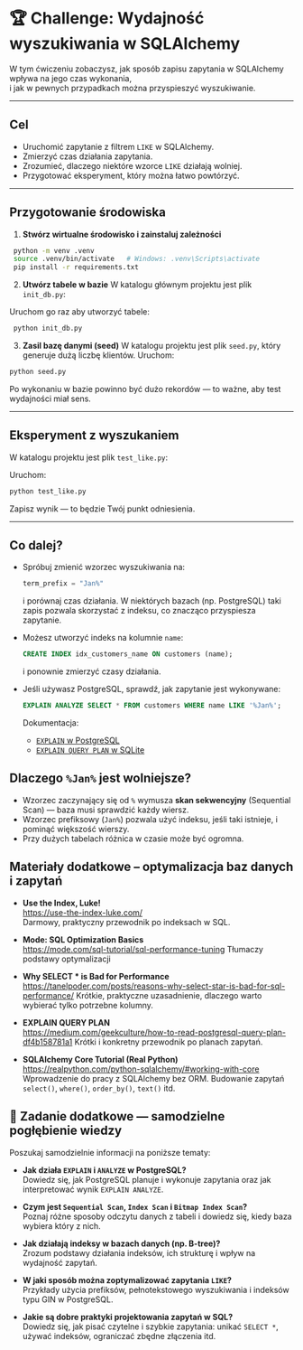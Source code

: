 # 🏆 Challenge: Wydajność wyszukiwania w SQLAlchemy

W tym ćwiczeniu zobaczysz, jak sposób zapisu zapytania w SQLAlchemy wpływa na jego czas wykonania,  
i jak w pewnych przypadkach można przyspieszyć wyszukiwanie.

---

##  Cel

- Uruchomić zapytanie z filtrem `LIKE` w SQLAlchemy.
- Zmierzyć czas działania zapytania.
- Zrozumieć, dlaczego niektóre wzorce `LIKE` działają wolniej.
- Przygotować eksperyment, który można łatwo powtórzyć.

---

## Przygotowanie środowiska

1. **Stwórz wirtualne środowisko i zainstaluj zależności**
  ```bash
   python -m venv .venv
   source .venv/bin/activate   # Windows: .venv\Scripts\activate
   pip install -r requirements.txt
  ```

2. **Utwórz tabele w bazie**
  W katalogu głównym projektu jest plik `init_db.py`:

  Uruchom go raz aby utworzyć tabele:

  ```bash
   python init_db.py
  ```

3. **Zasil bazę danymi (seed)**
  W katalogu projektu jest plik `seed.py`, który generuje dużą liczbę klientów.
  Uruchom:

  ```bash
  python seed.py
  ```

  Po wykonaniu w bazie powinno być dużo rekordów — to ważne, aby test wydajności miał sens.

---

## Eksperyment z wyszukaniem

W katalogu projektu jest plik `test_like.py`:

Uruchom:

```bash
python test_like.py
```

Zapisz wynik — to będzie Twój punkt odniesienia.

---

## Co dalej?

* Spróbuj zmienić wzorzec wyszukiwania na:

  ```python
  term_prefix = "Jan%"
  ```

  i porównaj czas działania.
  W niektórych bazach (np. PostgreSQL) taki zapis pozwala skorzystać z indeksu, co znacząco przyspiesza zapytanie.

* Możesz utworzyć indeks na kolumnie `name`:

  ```sql
  CREATE INDEX idx_customers_name ON customers (name);
  ```

  i ponownie zmierzyć czasy działania.

* Jeśli używasz PostgreSQL, sprawdź, jak zapytanie jest wykonywane:

  ```sql
  EXPLAIN ANALYZE SELECT * FROM customers WHERE name LIKE '%Jan%';
  ```

  Dokumentacja:

  * [`EXPLAIN` w PostgreSQL](https://www.postgresql.org/docs/current/using-explain.html)
  * [`EXPLAIN QUERY PLAN` w SQLite](https://www.sqlite.org/eqp.html)


## Dlaczego `%Jan%` jest wolniejsze?

* Wzorzec zaczynający się od `%` wymusza **skan sekwencyjny** (Sequential Scan) — baza musi sprawdzić każdy wiersz.
* Wzorzec prefiksowy (`Jan%`) pozwala użyć indeksu, jeśli taki istnieje, i pominąć większość wierszy.
* Przy dużych tabelach różnica w czasie może być ogromna.

## Materiały dodatkowe – optymalizacja baz danych i zapytań

-  **Use the Index, Luke!**  
  https://use-the-index-luke.com/  
  Darmowy, praktyczny przewodnik po indeksach w SQL.  
  
-  **Mode: SQL Optimization Basics**  
  https://mode.com/sql-tutorial/sql-performance-tuning 
  Tłumaczy podstawy optymalizacji
  
-  **Why SELECT * is Bad for Performance**  
  https://tanelpoder.com/posts/reasons-why-select-star-is-bad-for-sql-performance/ 
  Krótkie, praktyczne uzasadnienie, dlaczego warto wybierać tylko potrzebne kolumny.

-  **EXPLAIN QUERY PLAN**  
  https://medium.com/geekculture/how-to-read-postgresql-query-plan-df4b158781a1 
  Krótki i konkretny przewodnik po planach zapytań.

- **SQLAlchemy Core Tutorial (Real Python)**  
  https://realpython.com/python-sqlalchemy/#working-with-core  
  Wprowadzenie do pracy z SQLAlchemy bez ORM. Budowanie zapytań `select()`, `where()`, `order_by()`, `text()` itd.

## 🔎 Zadanie dodatkowe — samodzielne pogłębienie wiedzy

Poszukaj samodzielnie informacji na poniższe tematy:

- **Jak działa `EXPLAIN` i `ANALYZE` w PostgreSQL?**  
  Dowiedz się, jak PostgreSQL planuje i wykonuje zapytania oraz jak interpretować wynik `EXPLAIN ANALYZE`.

- **Czym jest `Sequential Scan`, `Index Scan` i `Bitmap Index Scan`?**  
  Poznaj różne sposoby odczytu danych z tabeli i dowiedz się, kiedy baza wybiera który z nich.

- **Jak działają indeksy w bazach danych (np. B-tree)?**  
  Zrozum podstawy działania indeksów, ich strukturę i wpływ na wydajność zapytań.

- **W jaki sposób można zoptymalizować zapytania `LIKE`?**  
  Przykłady użycia prefiksów, pełnotekstowego wyszukiwania i indeksów typu GIN w PostgreSQL.

- **Jakie są dobre praktyki projektowania zapytań w SQL?**  
  Dowiedz się, jak pisać czytelne i szybkie zapytania: unikać `SELECT *`, używać indeksów, ograniczać zbędne złączenia itd.
